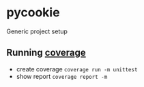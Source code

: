 # pycookie

Generic project setup

## Running [coverage](https://coverage.readthedocs.io)

- create coverage `coverage run -m unittest`
- show report `coverage report -m`
